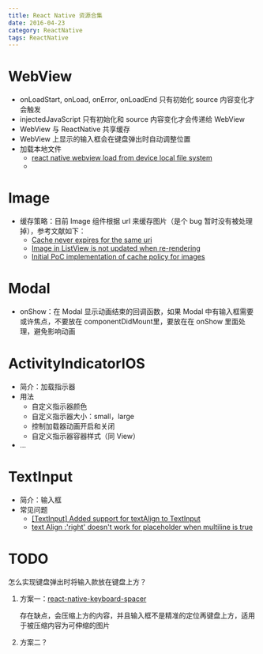 ```yaml
---
title: React Native 资源合集
date: 2016-04-23
category: ReactNative
tags: ReactNative
---
```


# WebView
- onLoadStart, onLoad, onError, onLoadEnd 只有初始化 source 内容变化才会触发
- injectedJavaScript 只有初始化和 source 内容变化才会传递给 WebView
- WebView 与 ReactNative 共享缓存
- WebView 上显示的输入框会在键盘弹出时自动调整位置
- 加载本地文件
  - [react native webview load from device local file system](http://stackoverflow.com/questions/33506908/react-native-webview-load-from-device-local-file-system)
  -

# Image
- 缓存策略：目前 Image 组件根据 url 来缓存图片（是个 bug 暂时没有被处理掉），参考文献如下：
    - [Cache never expires for the same uri](https://github.com/facebook/react-native/issues/1397)
    - [Image in ListView is not updated when re-rendering](https://github.com/facebook/react-native/issues/1417)
    - [Initial PoC implementation of cache policy for images](https://github.com/facebook/react-native/pull/1491)

# Modal
- onShow：在 Modal 显示动画结束的回调函数，如果 Modal 中有输入框需要或许焦点，不要放在 componentDidMount里，要放在在 onShow 里面处理，避免影响动画

# ActivityIndicatorIOS
- 简介：加载指示器
- 用法
    - 自定义指示器颜色
    - 自定义指示器大小：small，large
    - 控制加载器动画开启和关闭
    - 自定义指示器容器样式（同 View）
- ...

# TextInput
- 简介：输入框
- 常见问题
    - [[TextInput] Added support for textAlign to TextInput](https://github.com/facebook/react-native/pull/772)
    - [text Align :'right' doesn't work for placeholder when multiline is true](https://github.com/facebook/react-native/issues/7378)

# TODO
怎么实现键盘弹出时将输入款放在键盘上方？

1. 方案一：[react-native-keyboard-spacer](https://github.com/Andr3wHur5t/react-native-keyboard-spacer)

    存在缺点，会压缩上方的内容，并且输入框不是精准的定位再键盘上方，适用于被压缩内容为可伸缩的图片

2. 方案二？
